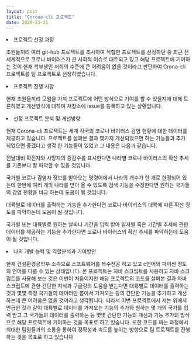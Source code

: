 ```yaml
---
layout: post
title: "Corona-cli 프로젝트"
date: 2020-11-21
---
```


<li>프로젝트 선정 과정</li>



조원들끼리 여러 git-hub 프로젝트를 조사하여 적합한 프로젝트를 선정하던 중 최근 전 세계적으로  코로나 바이러스가 큰 사회적 이슈로 대두되고 있고 해당 프로젝트에 기여하는 것이 현재 학부생인 저희의 수준에 큰 어려움이 없을 것이라고 판단하여  Crona-cli 프로젝트를 팀 프로젝트로 선정하였습니다. 

<li>프로젝트 진행 사항</li>

현재 조원들끼리 모임을 가져 프로젝트에 어떤 방식으로 기여를 할 수 있을지에 대해 토론하였고 
개선방식에 대하여 저장소에 issue를 등록하고 있는 상황입니다.

<li>선정 프로젝트 분석 및 개선방향</li>

현재 Corona-cli 프로젝트는 세계 각국의 코로나 바이러스 감염 현황에 대한 데이터를 제공하고 있습니다. 프로젝트를 살펴본 결과 몇가지 개선되었으면 하는 기능들과 추가 되었으면 좋겠다고 생각
한 기능들이 있었고 그 내용은 다음과 같습니다.

전날대비 확진자와 사망자의 증감수를 표시한다면 나라별 코로나 바이러스의 확산 추세를 기존보다 잘 파악할 수 있을 것입니다.

국가별 코로나 감염자 정보를 받아오는 명령어에서 나라의 개수가 한 개로 한정되어 있는데 한번에 여러 개의 나라를 받아 올 수 있도록 검색 기능을 수정한다면 원하는 국가들의 감염 현황을 비교 하는데 도움이 될 것입니다.

대륙별로 데이터를 출력하는 기능을 추가한다면 코로나 바이러스의 대륙에 따른 확산 정도를 파악하는데 도움이 될 것입니다.

국가별 또는 대륙별로 원하는 날짜나 기간을 입력 받아 일자별 혹은 기간별 추세에 관한 데이터를 제공하는 기능을 추가한다면 코로나 바이러스의 확산 추세를 파악하는데 도움이 될 것입니다.

<li>나의 개발 능력 및 역할분석과 기여방안</li>

현재 건설환경공학부 소속으로 소프트웨어를 복수전공 하고 있고 c언어와 파이썬 정도의 언어를 다룰 수 있는 상태입니다. 본 프로젝트는 자바 스크립트를 사용하고 자바 스크립트를 사용해 보는 것은 이번이 처음이지만 해당 프로젝트의 코드를 살펴본 결과 자바 스크립트에 관한 간단한 지식과 구글링의 도움을 받는다면 대륙별로 데이터를 출력하는것과 몇몇 특정 국가들의 데이터만 뽑아서 가져오는 등의 간단한 기능을 추가하고 개선하는데 큰 어려움은 없을 것이라고 생각됩니다. 따라서 이번 프로젝트에서 저는 위에서 언급한 것과 같이 대륙별로 데이터를 가져오는 기능의 추가와 원하는 몇 개의 국가를 입력 받고 그 국가들의 데이터를 출력하는 등 몇몇 간단한 기능의 개선과 기능 추가의 방식으로 해당 프로젝트에 기여하는 것을 목표로 하고 있습니다. 또한 코드를 짜는 과정에서 최대한 팀원들과의 소통을 통하여 정확성과 속도를 높이는 방향으로 팀 트로젝트를 진행하는 것을 목표로 하고 있습니다
